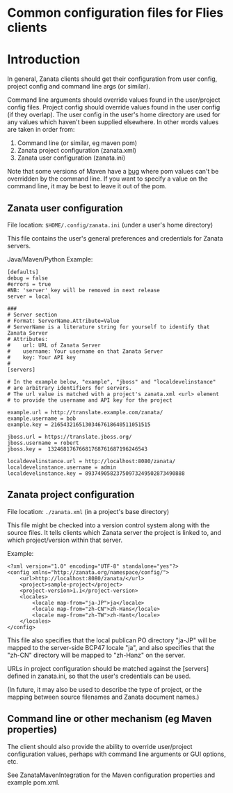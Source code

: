 # Common configuration files for Flies clients

# Introduction

In general, Zanata clients should get their configuration from user config, project config and command line args (or similar).

Command line arguments should override values found in the user/project config files.  Project config should override values found in the user config (if they overlap).  The user config in the user's home directory are used for any values which haven't been supplied elsewhere.  In other words values are taken in order from:

1. Command line (or similar, eg maven pom)
1. Zanata project configuration (zanata.xml)
1. Zanata user configuration (zanata.ini)

Note that some versions of Maven have a [bug](http://jira.codehaus.org/browse/MNG-1992) where pom values can't be overridden by the command line.  If you want to specify a value on the command line, it may be best to leave it out of the pom.


## Zanata user configuration

File location: `$HOME/.config/zanata.ini` (under a user's home directory)

This file contains the user's general preferences and credentials for Zanata servers.

Java/Maven/Python Example:

    [defaults]
    debug = false
    #errors = true
    #NB: 'server' key will be removed in next release
    server = local
    
    ###
    # Server section
    # Format: ServerName.Attribute=Value
    # ServerName is a literature string for yourself to identify that Zanata Server
    # Attributes:
    #    url: URL of Zanata Server
    #    username: Your username on that Zanata Server
    #    key: Your API key   
    #
    [servers]
    
    # In the example below, "example", "jboss" and "localdevelinstance"
    # are arbitrary identifiers for servers. 
    # The url value is matched with a project's zanata.xml <url> element
    # to provide the username and API key for the project
    
    example.url = http://translate.example.com/zanata/
    example.username = bob
    example.key = 21654321651303467618640511051515
    
    jboss.url = https://translate.jboss.org/
    jboss.username = robert
    jboss.key =  13246817676681768761687196246543
    
    localdevelinstance.url = http://localhost:8080/zanata/
    localdevelinstance.username = admin
    localdevelinstance.key = 89374905823750973249502873490888

## Zanata project configuration

File location: `./zanata.xml` (in a project's base directory)

This file might be checked into a version control system along with the source files.  It tells clients which Zanata server the project is linked to, and which project/version within that server.

Example:

    <?xml version="1.0" encoding="UTF-8" standalone="yes"?>
    <config xmlns="http://zanata.org/namespace/config/">
        <url>http://localhost:8080/zanata/</url> 
        <project>sample-project</project> 
        <project-version>1.1</project-version>
        <locales>
            <locale map-from="ja-JP">ja</locale>
            <locale map-from="zh-CN">zh-Hans</locale>
            <locale map-from="zh-TW">zh-Hant</locale>
        </locales>
    </config>

This file also specifies that the local publican PO directory "ja-JP" will be mapped to the server-side BCP47 locale "ja", and also specifies that the "zh-CN" directory will be mapped to "zh-Hanz" on the server.


URLs in project configuration should be matched against the [servers] defined in zanata.ini, so that the user's credentials can be used.

(In future, it may also be used to describe the type of project, or the mapping between source filenames and Zanata document names.)

## Command line or other mechanism (eg Maven properties)

The client should also provide the ability to override user/project configuration values, perhaps with command line arguments or GUI options, etc.

See ZanataMavenIntegration for the Maven configuration properties and example pom.xml.